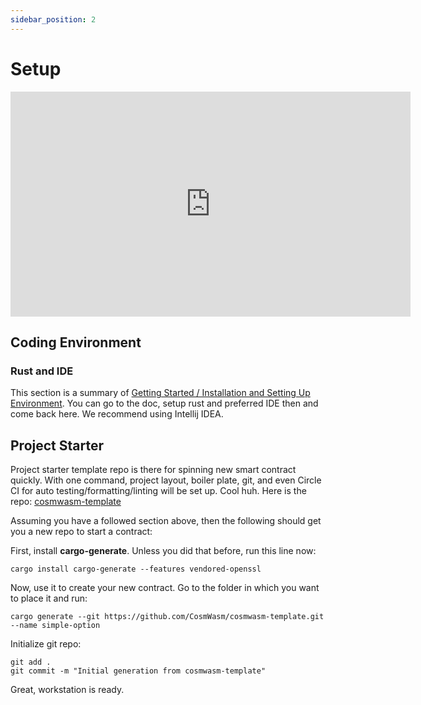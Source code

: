```yaml
---
sidebar_position: 2
---
```


# Setup

<iframe src="https://player.vimeo.com/video/457712351" width="640" height="360" frameborder="0" allow="autoplay; fullscreen" allowfullscreen></iframe>

## Coding Environment

### Rust and IDE
This section is a summary of [Getting Started / Installation and Setting Up Environment](../../getting-started/installation.md).
You can go to the doc, setup rust and preferred IDE then and come back here. We recommend using Intellij IDEA.

## Project Starter

Project starter template repo is there for spinning new smart contract quickly.
With one command, project layout, boiler plate, git, and even Circle CI for auto testing/formatting/linting will be set up. Cool huh.
Here is the repo: [cosmwasm-template](https://github.com/CosmWasm/cosmwasm-template)

Assuming you have a followed section above, then the following should get you a new repo to start a contract:

First, install **cargo-generate**. Unless you did that before, run this line now:

`cargo install cargo-generate --features vendored-openssl`

Now, use it to create your new contract. Go to the folder in which you want to place it and run:

`cargo generate --git https://github.com/CosmWasm/cosmwasm-template.git --name simple-option`

Initialize git repo:

```shell
git add .
git commit -m "Initial generation from cosmwasm-template"
```

Great, workstation is ready.
